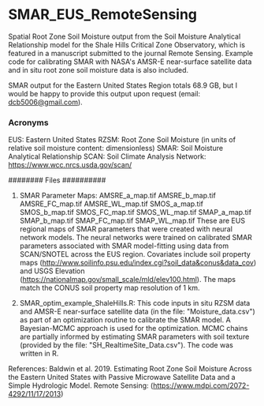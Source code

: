 # SMAR_EUS_RemoteSensing
Spatial Root Zone Soil Moisture output from the Soil Moisture Analytical Relationship model for the Shale Hills Critical Zone Observatory, which is featured in a manuscript submitted to the journal Remote Sensing.  Example code for calibrating SMAR with NASA's AMSR-E near-surface satellite data and in situ root zone soil moisture data is also included.

SMAR output for the Eastern United States Region totals 68.9 GB, but I would be happy to provide this output upon request (email: dcb5006@gmail.com). 

### Acronyms ###
EUS: Eastern United States
RZSM: Root Zone Soil Moisture (in units of relative soil moisture content: dimensionless)
SMAR: Soil Moisture Analytical Relationship
SCAN: Soil Climate Analysis Network: https://www.wcc.nrcs.usda.gov/scan/

######## Files ##########
1) SMAR Parameter Maps:
AMSRE_a_map.tif
AMSRE_b_map.tif
AMSRE_FC_map.tif
AMSRE_WL_map.tif
SMOS_a_map.tif
SMOS_b_map.tif
SMOS_FC_map.tif
SMOS_WL_map.tif
SMAP_a_map.tif
SMAP_b_map.tif
SMAP_FC_map.tif
SMAP_WL_map.tif
These are EUS regional maps of SMAR parameters that were created with neural network models.  The neural networks were trained on calibrated SMAR parameters associated with SMAR model-fitting using data from SCAN/SNOTEL across the EUS region.  Covariates include soil property maps (http://www.soilinfo.psu.edu/index.cgi?soil_data&conus&data_cov) and USGS Elevation (https://nationalmap.gov/small_scale/mld/elev100.html).  The maps match the CONUS soil property map resolution of 1 km.

2) SMAR_optim_example_ShaleHills.R:
This code inputs in situ RZSM data and AMSR-E near-surface satellite data (in the file: "Moisture_data.csv") as part of an optimization routine to calibrate the SMAR model. A Bayesian-MCMC approach is used for the optimization. MCMC chains are partially informed by estimating SMAR parameters with soil texture (provided by the file: "SH_RealtimeSite_Data.csv"). The code was written in R.


References: Baldwin et al. 2019. Estimating Root Zone Soil Moisture Across the Eastern United States with Passive Microwave Satellite Data and a Simple Hydrologic Model. Remote Sensing: (https://www.mdpi.com/2072-4292/11/17/2013)
